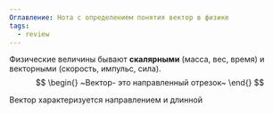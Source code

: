 ```yaml
---
Оглавление: Нота с определением понятия вектор в физике
tags:
  - review
---
```

Физические величины бывают **скалярными** (масса, вес, время) и векторными (скорость, импульс, сила).
$$
\begin{}
~Вектор- это направленный отрезок~
\end{}
$$

Вектор характеризуется направлением и длинной
